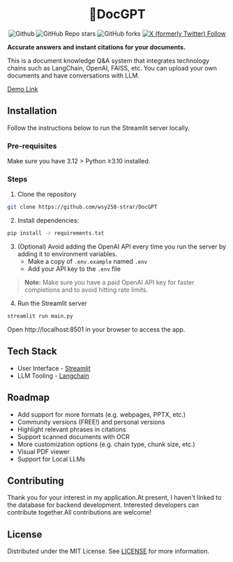 <h1 align="center">
📖DocGPT
</h1>

<div id="top" align="center">

![Github](https://img.shields.io/github/license/wsy258-strar/DocGPT)
![GitHub Repo stars](https://img.shields.io/github/stars/wsy258-strar%2FDocGPT)
![GitHub forks](https://img.shields.io/github/forks/wsy258-strar/DocGPT)
[![X (formerly Twitter) Follow](https://img.shields.io/twitter/follow/shunyi%20wang
)](https://twitter.com/wangshunyi_)

</div>

**Accurate answers and instant citations for your documents.**

This is a document knowledge Q&A system that integrates technology chains such as LangChain, OpenAI, FAISS, etc. You can upload your own documents and have conversations with LLM.

[Demo Link](https://docgpt-shunyiwang.streamlit.app/)

## Installation

Follow the instructions below to run the Streamlit server locally.

### Pre-requisites

Make sure you have 3.12 > Python ≥3.10 installed.

### Steps

1. Clone the repository

```bash
git clone https://github.com/wsy258-strar/DocGPT

```

2. Install dependencies:

```bash
pip install -r requirements.txt

```

3. (Optional) Avoid adding the OpenAI API every time you run the server by adding it to environment variables.
   - Make a copy of `.env.example` named `.env`
   - Add your API key to the `.env` file

> **Note:** Make sure you have a paid OpenAI API key for faster completions and to avoid hitting rate limits.

4. Run the Streamlit server

```bash
streamlit run main.py
```


Open http://localhost:8501 in your browser to access the app.

<!-- ## Customization

You can increase the max upload file size by changing `maxUploadSize` in `.streamlit/config.toml`.
Currently, the max upload size is 25MB for the hosted version. -->

## Tech Stack

- User Interface - [Streamlit](https://streamlit.io/)
- LLM Tooling - [Langchain](https://github.com/hwchase17/langchain)

## Roadmap

- Add support for more formats (e.g. webpages, PPTX, etc.)
- Community versions (FREE!) and personal versions
- Highlight relevant phrases in citations
- Support scanned documents with OCR
- More customization options (e.g. chain type, chunk size, etc.)
- Visual PDF viewer
- Support for Local LLMs

## Contributing

Thank you for your interest in my application.At present, I haven't linked to the database for backend development. Interested developers can contribute together.All contributions are welcome!



## License

Distributed under the MIT License. See [LICENSE](https://github.com/wsy258-strar/DocGPT/blob/main/LICENSE) for more information.
